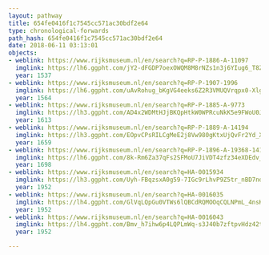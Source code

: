 ```yaml
---
layout: pathway
title: 654fe0416f1c7545cc571ac30bdf2e64
type: chronological-forwards
path_hash: 654fe0416f1c7545cc571ac30bdf2e64
date: 2018-06-11 03:13:01
objects:
- weblink: https://www.rijksmuseum.nl/en/search?q=RP-P-1886-A-11097
  imglink: https://lh6.ggpht.com/jY2-dFGDP7oexOWQM8M8rNZs1n3j6YIug6_T8ZYT78DksdG6P73nTDdD_ahczS4mzmAGr2_rmNMw5k3BZQB4F_M2qFq1=s200
  year: 1537
- weblink: https://www.rijksmuseum.nl/en/search?q=RP-P-1907-1996
  imglink: https://lh6.ggpht.com/uAvRohug_bKgVG4eeks6Z2R3VMUQVrqpx0-XlgYoV1hEdv3M2MfdKgH5gvzCTE_ipOA67OmD7EPy7d8QEBwdDVEPPys=s200
  year: 1564
- weblink: https://www.rijksmuseum.nl/en/search?q=RP-P-1885-A-9773
  imglink: https://lh3.ggpht.com/AD4x2WDMtHJjBKQpHtkW0WPRcuNkK5e9FWoU0J4MPOEYj9Ayx3xVT6rKp8zeucxcLhm9-4gNIdZclTJyH89K3AwVhZM=s200
  year: 1613
- weblink: https://www.rijksmuseum.nl/en/search?q=RP-P-1889-A-14194
  imglink: https://lh3.ggpht.com/EOpvCPsRILCgMeE2j8Vw980gKtxUjQvFr2Yd_XgH35BabOO97mQWa6dtu2Ict60oxuDMSy6uk2Rk-bGHW-qrErfZ40A=s200
  year: 1659
- weblink: https://www.rijksmuseum.nl/en/search?q=RP-P-1896-A-19368-1418
  imglink: https://lh6.ggpht.com/8k-Rm6Za37qFs2SFMoU7JiVDT4zfz34eXDEdv_nJKKLmPIRUEDleDbGqwV8FYOK7RHzZpkHqkld_ECwnH9_HI_DLRw=s200
  year: 1698
- weblink: https://www.rijksmuseum.nl/en/search?q=HA-0015934
  imglink: https://lh3.ggpht.com/Uyh-FBqzsxA0g59-7IGc9rLhvP9Z5tr_nBD7ndLC9fkmuvOLdGTaKPboTirYOBVySnxmxeWFrLgO0gZcmtXcyA5ZDlI=s200
  year: 1952
- weblink: https://www.rijksmuseum.nl/en/search?q=HA-0016035
  imglink: https://lh4.ggpht.com/GlVqLQpGu0VTWs6lQBCdRQMOOqCQLNPmL_4nsKrjMiKkguK6zoKGbSrsayhvMowOzYrouQ0NYoPzldTib_0H7M0Y6E4=s200
  year: 1952
- weblink: https://www.rijksmuseum.nl/en/search?q=HA-0016043
  imglink: https://lh4.ggpht.com/Bmv_h7ihw6p4LQPLmWq-s3J40b7zftpvHdz42tcPLDoTaYEbGppAUoX5BhnJRGWS9FBLDAIvZZ3yulwxf8tw7p_tkQ=s200
  year: 1952

---
```

